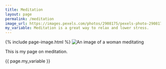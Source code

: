 ```yaml
---
title: Meditation
layout: page
permalink: /meditation
image_url: https://images.pexels.com/photos/2908175/pexels-photo-2908175.jpeg?auto=compress&cs=tinysrgb&w=1260&h=750&dpr=2
my_variable: Meditation is a great way to relax and lower stress.
---
```

{% include page-image.html %}
<img src="{{page.image_url}}" alt="An image of a woman meditating">
<p> This is my page on meditation. </p>
{{ page.my_variable }}